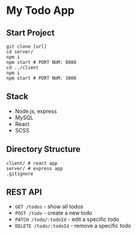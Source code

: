 # My Todo App

## Start Project
```
git clone [url]
cd server/
npm i
npm start # PORT NUM: 8080
cd ../client
npm i
npm start # PORT NUM: 3000
```

## Stack
- Node.js, express
- MySQL
- React
- SCSS

## Directory Structure
```
client/ # react app
server/ # express app
.gitignore
```

## REST API
- `GET /todos` - show all todos
- `POST /todo` - create a new todo
- `PATCH /todo/:todoId` - edit a specific todo
- `DELETE /todo/:todoId` - remove a specific todo
